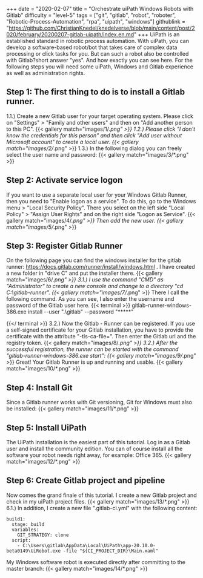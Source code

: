 +++
date = "2020-02-07"
title = "Orchestrate uiPath Windows Robots with Gitlab"
difficulty = "level-5"
tags = ["git", "gitlab", "robot", "roboter", "Robotic-Process-Automation", "rpa", "uipath", "windows"]
githublink = "https://github.com/ChristianKnedel/knedelverse/blob/main/content/post/2020/february/20200207-gitlab-uipath/index.en.md"
+++
UiPath is an established standard in robotic process automation. With uiPath, you can develop a software-based robot/bot that takes care of complex data processing or click tasks for you. But can such a robot also be controlled with Gitlab?short answer "yes". And how exactly you can see here. For the following steps you will need some uiPath, Windows and Gitlab experience as well as administration rights.
## Step 1: The first thing to do is to install a Gitlab runner.
1.1.) Create a new Gitlab user for your target operating system. Please click on "Settings" > "Family and other users" and then on "Add another person to this PC".
{{< gallery match="images/1/*.png" >}}
1.2.) Please click "I don't know the credentials for this person" and then click "Add user without Microsoft account" to create a local user.
{{< gallery match="images/2/*.png" >}}
1.3.) In the following dialog you can freely select the user name and password:
{{< gallery match="images/3/*.png" >}}

## Step 2: Activate service logon
If you want to use a separate local user for your Windows Gitlab Runner, then you need to "Enable logon as a service". To do this, go to the Windows menu > "Local Security Policy". There you select on the left side "Local Policy" > "Assign User Rights" and on the right side "Logon as Service".
{{< gallery match="images/4/*.png" >}}
Then add the new user.
{{< gallery match="images/5/*.png" >}}

## Step 3: Register Gitlab Runner
On the following page you can find the windows installer for the gitlab runner: https://docs.gitlab.com/runner/install/windows.html . I have created a new folder in "drive C" and put the installer there.
{{< gallery match="images/6/*.png" >}}
3.1.) I use the command "CMD" as "Administrator" to create a new console and change to a directory "cd C:\gitlab-runner".
{{< gallery match="images/7/*.png" >}}
There I call the following command. As you can see, I also enter the username and password of the Gitlab user here.
{{< terminal >}}
gitlab-runner-windows-386.exe install --user ".\gitlab" --password "*****"

{{</ terminal >}}
3.2.) Now the Gitlab - Runner can be registered. If you use a self-signed certificate for your Gitlab installation, you have to provide the certificate with the attribute "-tls-ca-file=". Then enter the Gitlab url and the registry token.
{{< gallery match="images/8/*.png" >}}
3.2.) After the successful registration, the runner can be started with the command "gitlab-runner-windows-386.exe start":
{{< gallery match="images/9/*.png" >}}
Great! Your Gitlab Runner is up and running and usable.
{{< gallery match="images/10/*.png" >}}

## Step 4: Install Git
Since a Gitlab runner works with Git versioning, Git for Windows must also be installed:
{{< gallery match="images/11/*.png" >}}

## Step 5: Install UiPath
The UiPath installation is the easiest part of this tutorial. Log in as a Gitlab user and install the community edition. You can of course install all the software your robot needs right away, for example: Office 365.
{{< gallery match="images/12/*.png" >}}

## Step 6: Create Gitlab project and pipeline
Now comes the grand finale of this tutorial. I create a new Gitlab project and check in my uiPath project files.
{{< gallery match="images/13/*.png" >}}
6.1.) In addition, I create a new file ".gitlab-ci.yml" with the following content:
```
build1:
  stage: build
  variables:
    GIT_STRATEGY: clone
  script:
    - C:\Users\gitlab\AppData\Local\UiPath\app-20.10.0-beta0149\UiRobot.exe -file "${CI_PROJECT_DIR}\Main.xaml"

```
My Windows software robot is executed directly after committing to the master branch:
{{< gallery match="images/14/*.png" >}}
